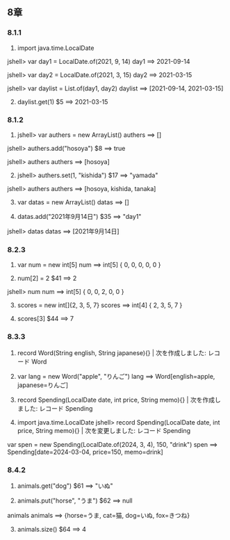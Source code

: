 ## 8章
### 8.1.1
1. import java.time.LocalDate

jshell> var day1 = LocalDate.of(2021, 9, 14)
day1 ==> 2021-09-14

jshell> var day2 = LocalDate.of(2021, 3, 15)
day2 ==> 2021-03-15

jshell> var daylist = List.of(day1, day2)
daylist ==> [2021-09-14, 2021-03-15]

2. daylist.get(1)
$5 ==> 2021-03-15

### 8.1.2
1. jshell> var authers = new ArrayList<String>()
authers ==> []

jshell> authers.add("hosoya")
$8 ==> true

jshell> authers
authers ==> [hosoya]

2. jshell> authers.set(1, "kishida")
$17 ==> "yamada"

jshell> authers
authers ==> [hosoya, kishida, tanaka]

3.  var datas = new ArrayList<String>()
datas ==> []

4. datas.add("2021年9月14日")
$35 ==> "day1"

jshell> datas
datas ==> [2021年9月14日]

### 8.2.3
1.  var num = new int[5]
num ==> int[5] { 0, 0, 0, 0, 0 }

2.  num[2] = 2
$41 ==> 2

jshell> num
num ==> int[5] { 0, 0, 2, 0, 0 }

3. scores = new int[]{2, 3, 5, 7}
scores ==> int[4] { 2, 3, 5, 7 }

4. scores[3]
$44 ==> 7

### 8.3.3
1. record Word(String english, String japanese){}
|  次を作成しました: レコード Word

2. var lang = new Word("apple", "りんご")
lang ==> Word[english=apple, japanese=りんご]

3. record Spending(LocalDate date, int price, String memo){}
|  次を作成しました: レコード Spending

4. import java.time.LocalDate
jshell> record Spending(LocalDate date, int price, String memo){}
|  次を変更しました: レコード Spending

var spen = new Spending(LocalDate.of(2024, 3, 4), 150, "drink")
spen ==> Spending[date=2024-03-04, price=150, memo=drink]

### 8.4.2
1. animals.get("dog")
$61 ==> "いぬ"

2. animals.put("horse", "うま")
$62 ==> null

animals
animals ==> {horse=うま, cat=猫, dog=いぬ, fox=きつね}

3.  animals.size()
    $64 ==> 4

